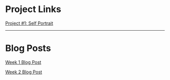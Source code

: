 
# Project Links

[Project #1: Self Portrait](selfieish.html)

--- 

# Blog Posts

[Week 1 Blog Post](Week1Blog.md)

[Week 2 Blog Post](week2blog.md)
